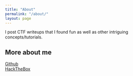 ```yaml
---
title: "About"
permalink: "/about/"
layout: page
---
```

 I post CTF writeups that I found fun as well as other intriguing concepts/tutorials.

## More about me
<a href="https://github.com/Helich0pper/">Github</a> <br>
<a href="https://app.hackthebox.com/profile/163104">HackTheBox</a> <br>
